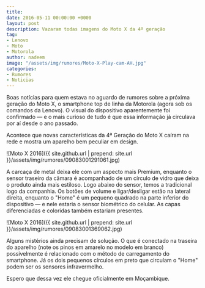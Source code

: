 ```yaml
---
title: 
date: 2016-05-11 00:00:00 +0000
layout: post
description: Vazaram todas imagens do Moto X da 4ª geração
tag:
- Lenovo
- Moto
- Motorola
author: nadeem
image: "/assets/img/rumores/Moto-X-Play-cam-AH.jpg"
categories:
- Rumores
- Noticias
---
```


Boas notícias para quem estava no aguardo de rumores sobre a próxima geração do Moto X, o smartphone top de linha da Motorola  (agora sob os comandos da Lenovo). O visual do dispositivo aparentemente foi confirmado — e o mais curioso de tudo é que essa informação já circulava por aí desde o ano passado.

Acontece que novas características da 4ª Geração do Moto X caíram na rede e mostra um aparelho bem peculiar em design.

![Moto X 2016]({{ site.github.url | prepend: site.url }}/assets/img/rumores/09083001291061.jpg)

A carcaça de metal deixa ele com um aspecto mais Premium, enquanto o sensor traseiro da câmara é acompanhado de um círculo de vidro que deixa o produto ainda mais estiloso.
Logo abaixo do sensor, temos a tradicional logo da companhia. Os botões de volume e ligar/desligar estão na lateral direita, enquanto o "Home" é um pequeno quadrado na parte inferior do dispositivo — e nele estaria o sensor biométrico do celular. As capas diferenciadas e coloridas também estariam presentes.

![Moto X 2016]({{ site.github.url | prepend: site.url }}/assets/img/rumores/09083001369062.jpg)

Alguns mistérios ainda precisam de solução. 
O que é conectado na traseira do aparelho (note os pinos em amarelo no modelo em branco) possivelmente é relacionado com o método de carregamento do smartphone. Já os dois pequenos círculos em preto que circulam o "Home" podem ser os sensores infravermelho.

Espero que dessa vez ele chegue oficialmente em Moçambique.